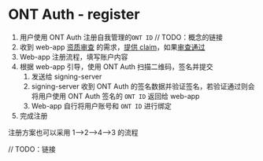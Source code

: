 # ONT Auth - register

1. 用户使用 ONT Auth 注册自我管理的`ONT ID` // TODO：概念的链接
2. 收到 web-app [资质审查](./acquire-claim.md) 的需求，[提供 claim](./provide-claim.md)，如果[审查通过](../web-app/verify-claim.md)
3. Web-app 注册流程，填写账户内容
4. 根据 web-app 引导，使用 ONT Auth 扫描二维码，签名并提交
   1. 发送给 signing-server
   2. signing-server 收到 ONT Auth 的签名数据并验证签名，若验证通过则会将用户使用 ONT Auth 签名的 `ONT ID` 返回给 web-app
   3. Web-app 自行将用户账号和 `ONT ID` 进行绑定
5. 完成注册

注册方案也可以采用 1-->2-->4-->3 的流程

// TODO：链接